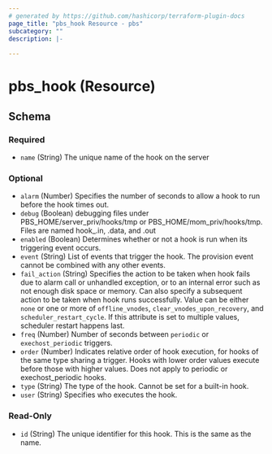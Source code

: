 ```yaml
---
# generated by https://github.com/hashicorp/terraform-plugin-docs
page_title: "pbs_hook Resource - pbs"
subcategory: ""
description: |-
  
---
```


# pbs_hook (Resource)





<!-- schema generated by tfplugindocs -->
## Schema

### Required

- `name` (String) The unique name of the hook on the server

### Optional

- `alarm` (Number) Specifies the number of seconds to allow a hook to run before the hook times out.
- `debug` (Boolean) debugging files under PBS_HOME/server_priv/hooks/tmp or PBS_HOME/mom_priv/hooks/tmp.  Files are named hook_<hook event>_<hook name>_<unique ID>.in, .data, and .out
- `enabled` (Boolean) Determines whether or not a hook  is  run when its triggering event occurs.
- `event` (String) List of events that trigger the hook. The provision event cannot be combined with any other events.
- `fail_action` (String) Specifies the action to be taken when hook fails due to alarm call or unhandled exception, or to an internal error such as not enough disk space or memory.  Can also specify a subsequent action to be taken when hook runs successfully.  Value can be either `none` or one or more of `offline_vnodes`, `clear_vnodes_upon_recovery`, and `scheduler_restart_cycle`. If this attribute is set to multiple values, scheduler restart happens last.
- `freq` (Number) Number of seconds between `periodic` or `exechost_periodic` triggers.
- `order` (Number) Indicates relative order of hook execution, for hooks of the same type sharing a trigger.  Hooks with lower order values execute before those with higher values. Does not apply to periodic or exechost_periodic hooks.
- `type` (String) The type of the hook. Cannot be set for a built-in hook.
- `user` (String) Specifies who executes the hook.

### Read-Only

- `id` (String) The unique identifier for this hook. This is the same as the name.
